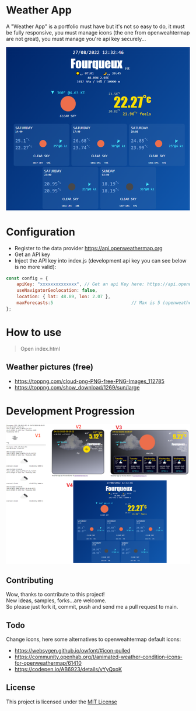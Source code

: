 # Weather App

A "Weather App" is a portfolio must have but it's not so easy to do, it must be fully responsive, you must manage icons (the one from openweahtermap are not great), you must manage you're api key securely...

![app's screenshoot](assets/app.png)

# Configuration

- Register to the data provider [https://api.openweathermap.org ](https://api.openweathermap.org)
- Get an API key
- Inject the API key into index.js (development api key you can see below is no more valid):

```js
const config = {
	apiKey: "xxxxxxxxxxxxxx", // Get an api Key here: https://api.openweathermap.org
	useNavigatorGeolocation: false,
	location: { lat: 48.89, lon: 2.07 },
	maxForecasts:5								// Max is 5 (openweathermap free plan) 
};
```

# How to use

>Open index.html

## Weather pictures (free)

- https://toppng.com/cloud-png-PNG-free-PNG-Images_112785
- https://toppng.com/show_download/1269/sun/large

# Development Progression

![app's screenshoot](assets/app_versions_progression.png)

## Contributing

Wow, thanks to contribute to this project!   
New ideas, samples, forks...are welcome.  
So please just fork it, commit, push and send me a pull request to main.  

## Todo

Change icons, here some alternatives to openweahtermap default icons:
- https://websygen.github.io/owfont/#icon-pulled
- https://community.openhab.org/t/animated-weather-condition-icons-for-openweathermap/61410
- https://codepen.io/AB6923/details/vYyQxoK

## License

This project is licensed under the [MIT License](LICENSE)

